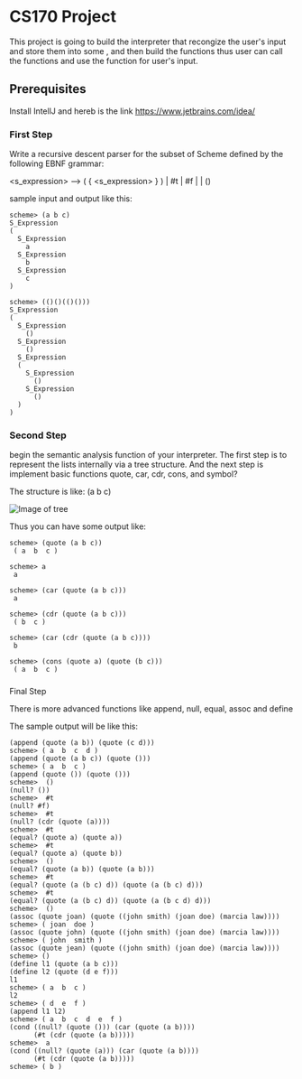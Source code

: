# CS170 Project 
This project is going to build the interpreter that recongize the user's input and store them into some , and then
build the functions thus user can call the functions and use the function for user's input. 

## Prerequisites
Install IntellJ and hereb is the link
https://www.jetbrains.com/idea/
### First Step
Write a recursive descent parser for the subset of Scheme defined by the following EBNF grammar:
 
<s_expression> ⟶ ( { <s_expression> } ) | #t | #f | <symbol> | ()

sample input and output like this:
```
scheme> (a b c)
S_Expression
(
  S_Expression
    a
  S_Expression
    b
  S_Expression
    c
)

scheme> (()()(()()))         
S_Expression
(
  S_Expression
    ()
  S_Expression
    ()
  S_Expression
  (
    S_Expression
      ()
    S_Expression
      ()
  )
)
```

### Second Step
begin the semantic analysis function of your interpreter. 
The first step is to represent the lists internally via a tree structure. 
And the next step is implement basic functions quote, car, cdr, cons, and symbol?

The structure is like: (a b c)

![Image of tree](https://mathcs.clarku.edu/~fgreen/courses/cs170/CS170HW/links.jpg)

Thus you can have some output like: 
```
scheme> (quote (a b c))
 ( a  b  c )

scheme> a
 a 

scheme> (car (quote (a b c)))
 a 

scheme> (cdr (quote (a b c)))
 ( b  c )

scheme> (car (cdr (quote (a b c))))
 b 

scheme> (cons (quote a) (quote (b c)))
 ( a  b  c )
 ```
###
Final Step

There is more advanced functions like append, null, equal, assoc and define 

The sample output will be like this: 

```
(append (quote (a b)) (quote (c d)))
scheme> ( a  b  c  d )
(append (quote (a b c)) (quote ()))
scheme> ( a  b  c )
(append (quote ()) (quote ()))
scheme>  ()
(null? ())
scheme>  #t
(null? #f)
scheme>  #t
(null? (cdr (quote (a))))
scheme>  #t
(equal? (quote a) (quote a))
scheme>  #t
(equal? (quote a) (quote b))
scheme>  ()
(equal? (quote (a b)) (quote (a b)))
scheme>  #t
(equal? (quote (a (b c) d)) (quote (a (b c) d)))
scheme>  #t
(equal? (quote (a (b c) d)) (quote (a (b c d) d)))
scheme>  ()
(assoc (quote joan) (quote ((john smith) (joan doe) (marcia law))))
scheme> ( joan  doe )
(assoc (quote john) (quote ((john smith) (joan doe) (marcia law))))
scheme> ( john  smith )
(assoc (quote jean) (quote ((john smith) (joan doe) (marcia law))))
scheme> ()
(define l1 (quote (a b c)))
(define l2 (quote (d e f)))
l1
scheme> ( a  b  c )
l2
scheme> ( d  e  f )
(append l1 l2)
scheme> ( a  b  c  d  e  f )
(cond ((null? (quote ())) (car (quote (a b))))
      (#t (cdr (quote (a b)))))
scheme>  a
(cond ((null? (quote (a))) (car (quote (a b))))
      (#t (cdr (quote (a b)))))
scheme> ( b )
```
